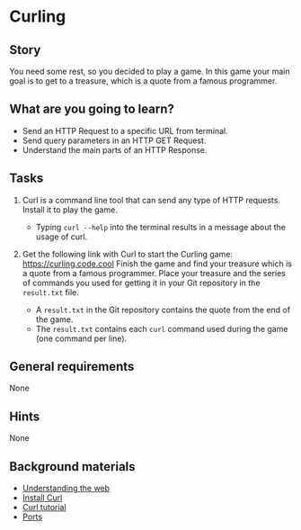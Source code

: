# Curling

## Story

You need some rest, so you decided to play a game.
In this game your main goal is to get to a treasure, which is a quote from a famous programmer.

## What are you going to learn?

- Send an HTTP Request to a specific URL from terminal.
- Send query parameters in an HTTP GET Request.
- Understand the main parts of an HTTP Response.

## Tasks

1. Curl is a command line tool that can send any type of HTTP requests. Install it to play the game.
    - Typing `curl --help` into the terminal results in a message about the usage of curl.

2. Get the following link with Curl to start the Curling game: https://curling.code.cool Finish the game and find your treasure which is a quote from a famous programmer. Place your treasure and the series of commands you used for getting it in your Git repository in the `result.txt` file.
    - A `result.txt` in the Git repository contains the quote from the end of the game.
    - The `result.txt` contains each `curl` command used during the game (one command per line).

## General requirements

None

## Hints

None

## Background materials

- <i class="far fa-exclamation"></i> [Understanding the web](project/curriculum/materials/pages/web/understanding-the-web.md)
- <i class="far fa-exclamation"></i> [Install Curl](https://help.ubidots.com/en/articles/2165289-learn-how-to-install-run-curl-on-windows-macosx-linux)
- <i class="far fa-exclamation"></i> [Curl tutorial](https://curl.haxx.se/docs/manual.html)
- <i class="far fa-book-open"></i> [Ports](project/curriculum/materials/pages/networks/ports.md)
